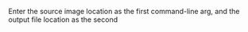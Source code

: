 Enter the source image location as the first command-line arg, and the output file location as the second
